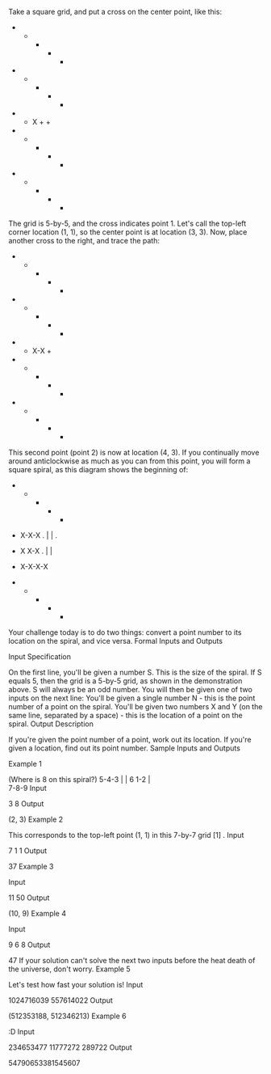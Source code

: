 Take a square grid, and put a cross on the center point, like this:
+ + + + +

+ + + + +

+ + X + +

+ + + + +

+ + + + +
The grid is 5-by-5, and the cross indicates point 1. Let's call the top-left corner location (1, 1), so the center point is at location (3, 3). Now, place another cross to the right, and trace the path:
+ + + + +

+ + + + +

+ + X-X +

+ + + + +

+ + + + +
This second point (point 2) is now at location (4, 3). If you continually move around anticlockwise as much as you can from this point, you will form a square spiral, as this diagram shows the beginning of:
+ + + + +

+ X-X-X .
  |   | .
+ X X-X .
  |     |
+ X-X-X-X

+ + + + +
Your challenge today is to do two things: convert a point number to its location on the spiral, and vice versa.
Formal Inputs and Outputs

Input Specification

On the first line, you'll be given a number S. This is the size of the spiral. If S equals 5, then the grid is a 5-by-5 grid, as shown in the demonstration above. S will always be an odd number.
You will then be given one of two inputs on the next line:
You'll be given a single number N - this is the point number of a point on the spiral.
You'll be given two numbers X and Y (on the same line, separated by a space) - this is the location of a point on the spiral.
Output Description

If you're given the point number of a point, work out its location. If you're given a location, find out its point number.
Sample Inputs and Outputs

Example 1

(Where is 8 on this spiral?)
5-4-3
|   |
6 1-2
|    
7-8-9
Input

3
8
Output

(2, 3)
Example 2

This corresponds to the top-left point (1, 1) in this 7-by-7 grid [1] .
Input

7
1 1
Output

37
Example 3

Input

11
50
Output

(10, 9)
Example 4

Input

9
6 8
Output

47
If your solution can't solve the next two inputs before the heat death of the universe, don't worry.
Example 5

Let's test how fast your solution is!
Input

1024716039
557614022
Output

(512353188, 512346213)
Example 6

:D
Input

234653477
11777272 289722
Output

54790653381545607
